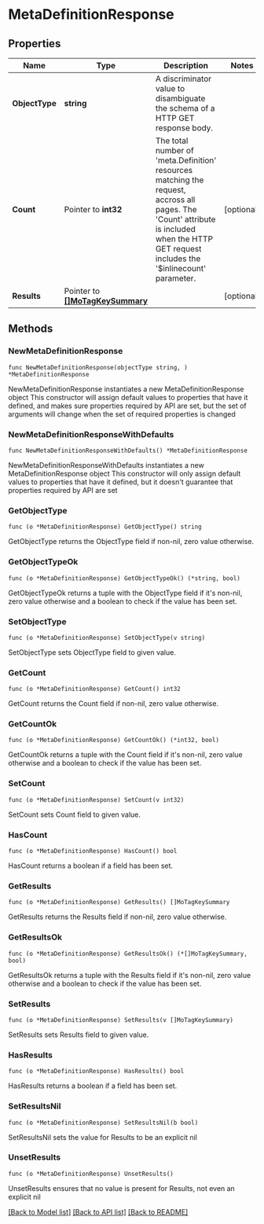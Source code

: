 # MetaDefinitionResponse

## Properties

Name | Type | Description | Notes
------------ | ------------- | ------------- | -------------
**ObjectType** | **string** | A discriminator value to disambiguate the schema of a HTTP GET response body. | 
**Count** | Pointer to **int32** | The total number of &#39;meta.Definition&#39; resources matching the request, accross all pages. The &#39;Count&#39; attribute is included when the HTTP GET request includes the &#39;$inlinecount&#39; parameter. | [optional] 
**Results** | Pointer to [**[]MoTagKeySummary**](MoTagKeySummary.md) |  | [optional] 

## Methods

### NewMetaDefinitionResponse

`func NewMetaDefinitionResponse(objectType string, ) *MetaDefinitionResponse`

NewMetaDefinitionResponse instantiates a new MetaDefinitionResponse object
This constructor will assign default values to properties that have it defined,
and makes sure properties required by API are set, but the set of arguments
will change when the set of required properties is changed

### NewMetaDefinitionResponseWithDefaults

`func NewMetaDefinitionResponseWithDefaults() *MetaDefinitionResponse`

NewMetaDefinitionResponseWithDefaults instantiates a new MetaDefinitionResponse object
This constructor will only assign default values to properties that have it defined,
but it doesn't guarantee that properties required by API are set

### GetObjectType

`func (o *MetaDefinitionResponse) GetObjectType() string`

GetObjectType returns the ObjectType field if non-nil, zero value otherwise.

### GetObjectTypeOk

`func (o *MetaDefinitionResponse) GetObjectTypeOk() (*string, bool)`

GetObjectTypeOk returns a tuple with the ObjectType field if it's non-nil, zero value otherwise
and a boolean to check if the value has been set.

### SetObjectType

`func (o *MetaDefinitionResponse) SetObjectType(v string)`

SetObjectType sets ObjectType field to given value.


### GetCount

`func (o *MetaDefinitionResponse) GetCount() int32`

GetCount returns the Count field if non-nil, zero value otherwise.

### GetCountOk

`func (o *MetaDefinitionResponse) GetCountOk() (*int32, bool)`

GetCountOk returns a tuple with the Count field if it's non-nil, zero value otherwise
and a boolean to check if the value has been set.

### SetCount

`func (o *MetaDefinitionResponse) SetCount(v int32)`

SetCount sets Count field to given value.

### HasCount

`func (o *MetaDefinitionResponse) HasCount() bool`

HasCount returns a boolean if a field has been set.

### GetResults

`func (o *MetaDefinitionResponse) GetResults() []MoTagKeySummary`

GetResults returns the Results field if non-nil, zero value otherwise.

### GetResultsOk

`func (o *MetaDefinitionResponse) GetResultsOk() (*[]MoTagKeySummary, bool)`

GetResultsOk returns a tuple with the Results field if it's non-nil, zero value otherwise
and a boolean to check if the value has been set.

### SetResults

`func (o *MetaDefinitionResponse) SetResults(v []MoTagKeySummary)`

SetResults sets Results field to given value.

### HasResults

`func (o *MetaDefinitionResponse) HasResults() bool`

HasResults returns a boolean if a field has been set.

### SetResultsNil

`func (o *MetaDefinitionResponse) SetResultsNil(b bool)`

 SetResultsNil sets the value for Results to be an explicit nil

### UnsetResults
`func (o *MetaDefinitionResponse) UnsetResults()`

UnsetResults ensures that no value is present for Results, not even an explicit nil

[[Back to Model list]](../README.md#documentation-for-models) [[Back to API list]](../README.md#documentation-for-api-endpoints) [[Back to README]](../README.md)


